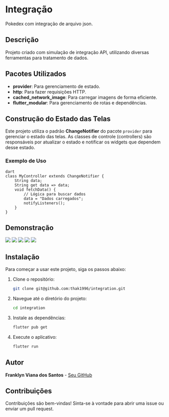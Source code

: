 # Integração

Pokedex com integração de arquivo json.

## Descrição

Projeto criado com simulação de integração API, utilizando diversas ferramentas para tratamento de dados.

## Pacotes Utilizados

-   **provider**: Para gerenciamento de estado.
-   **http**: Para fazer requisições HTTP.
-   **cached_network_image**: Para carregar imagens de forma eficiente.
-   **flutter_modular**: Para gerenciamento de rotas e dependências.

## Construção do Estado das Telas

Este projeto utiliza o padrão **ChangeNotifier** do pacote `provider` para gerenciar o estado das telas. As classes de controle (controllers) são responsáveis por atualizar o estado e notificar os widgets que dependem desse estado.

### Exemplo de Uso

```
dart
class MyController extends ChangeNotifier {
    String data;
    String get data => data;
    void fetchData() {
        // Lógica para buscar dados
        data = "Dados carregados";
        notifyListeners();
    }
}
```

## Demonstração

<img src="/assets/readme/home.jpg">
<img src="/assets/readme/details.jpg">
<img src="/assets/readme/not_found.jpg">
<img src="/assets/readme/sort_name.jpg">
<img src="/assets/readme/sort_number.jpg">

## Instalação

Para começar a usar este projeto, siga os passos abaixo:

1. Clone o repositório:
    ```bash
    git clone git@github.com:thak1996/integration.git
    ```
2. Navegue até o diretório do projeto:
    ```bash
    cd integration
    ```
3. Instale as dependências:
    ```bash
    flutter pub get
    ```
4. Execute o aplicativo:
    ```bash
    flutter run
    ```

## Autor

**Franklyn Viana dos Santos** - [Seu GitHub](https://github.com/thak1996)

## Contribuições

Contribuições são bem-vindas! Sinta-se à vontade para abrir uma issue ou enviar um pull request.
